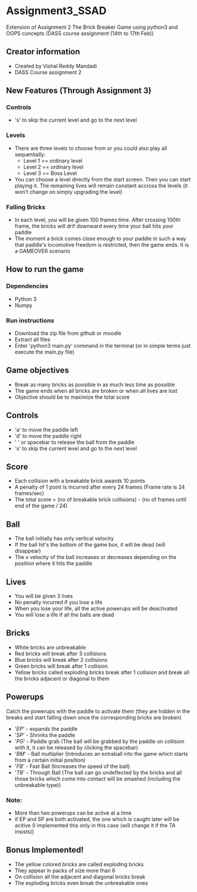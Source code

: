 # Assignment3_SSAD
Extension of Assignment 2
The Brick Breaker Game using python3 and OOPS concepts (DASS course assignment (14th to 17th Feb))
## Creator information
- Created by Vishal Reddy Mandadi 
- DASS Course assignment 2

## New Features (Through Assignment 3)
### Controls
- 's' to skip the current level and go to the next level
### Levels
- There are three levels to choose from or you could also play all sequentially:
    - Level 1 == ordinary level
    - Level 2 == ordinary level
    - Level 3 == Boss Level 
- You can choose a level directly from the start screen. Then you can start playing it. The remaining lives will remain constant accross the levels (it won't change on simply upgrading the level)

### Falling Bricks
- In each level, you will be given 100 frames time. After crossing 100th frame, the bricks will drif downward every time your ball hits your paddle
- The moment a brick comes close enough to your paddle in such a way that paddle's locomotive freedom is restricted, then the game ends. It is a GAMEOVER scenario

## How to run the game
### Dependencies
- Python 3
- Numpy
### Run instructions
- Download the zip file from github or moodle
- Extract all files
- Enter 'python3 main.py' command in the terminal (or in simple terms just execute the main.py file)

## Game objectives
- Break as many bricks as possible in as much less time as possible
- The game ends when all bricks are broken or when all lives are lost
- Objective should be to maximize the total score

## Controls
- 'a' to move the paddle left
- 'd' to move the paddle right
- ' ' or spacebar to release the ball from the paddle
- 's' to skip the current level and go to the next level
## Score
- Each collision with a breakable brick awards 10 points
- A penalty of 1 point is incurred after every 24 frames (Frame rate is 24 frames/sec)
- The total score = (no of breakable brick collisions) - (no of frames until end of the game / 24)

## Ball
- The ball initially has only vertical velocity
- If the ball hit's the bottom of the game box, it will be dead (will disappear)
- The x velocity of the ball increases or decreases depending on the position where it hits the paddle 

## Lives
- You will be given 3 lives
- No penalty incurred if you lose a life
- When you lose your life, all the active powerups will be deactivated
- You will lose a life if all the balls are dead

## Bricks
- White bricks are unbreakable
- Red bricks will break after 3 collisions
- Blue bricks will break after 2 collisions
- Green bricks will break after 1 collision
- Yellow bricks called exploding bricks break after 1 collision and break all the bricks adjacent or diagonal to them

## Powerups
Catch the powerups with the paddle to activate them (they are hidden in the breaks and start falling down once the corresponding bricks are broken)
- '$EP$' - expands the paddle
- '$SP$' - Shrinks the paddle
- '$PG$' - Paddle grab (The ball will be grabbed by the paddle on collision with it, it can be released by clicking the spacebar)
- '$BM$' - Ball multiplier (Introduces an extraball into the game which starts from a certain initial position)
- '$FB$' - Fast Ball (Increases the speed of the ball)
- '$TB$' - Through Ball (The ball can go undeflected by the bricks and all those bricks which come into contact will be smashed (including the unbreakable type))
### Note:
- More than two powerups can be active at a time
- if EP and SP are both activated, the one which is caught later will be acitive (I implemented this only in this case (will change it if the TA insists))

## Bonus Implemented!
- The yellow colored bricks are called exploding bricks
- They appear in packs of size more than 6
- On collision all the adjacent and diagonal bricks break
- The exploding bricks even break the unbreakable ones
